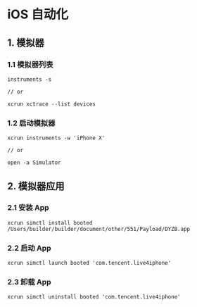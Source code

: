 # iOS 自动化

## 1. 模拟器

### 1.1 模拟器列表

```shell
instruments -s

// or 

xcrun xctrace --list devices
```

### 1.2 启动模拟器

```shell
xcrun instruments -w 'iPhone X'

// or

open -a Simulator
```

## 2. 模拟器应用

### 2.1 安装 App

```xcrun simctl install booted /Users/builder/builder/document/other/551/Payload/DYZB.app```

### 2.2 启动 App

```xcrun simctl launch booted 'com.tencent.live4iphone'```

### 2.3 卸载 App

```xcrun simctl uninstall booted 'com.tencent.live4iphone'```
